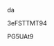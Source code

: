 da
































































3eFSTTMT94



























PG5UAt9
